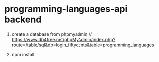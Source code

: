 # programming-languages-api backend

###
1. create a database from phpmyadmin
// https://www.db4free.net/phpMyAdmin/index.php?route=/table/sql&db=login_fiftycents&table=programming_languages

2. npm install
